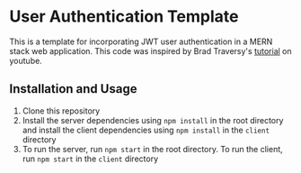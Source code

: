 # User Authentication Template

This is a template for incorporating JWT user authentication in a MERN stack web application. This code was inspired by Brad Traversy's [tutorial](https://www.youtube.com/watch?v=USaB1adUHM0) on youtube. 

## Installation and Usage

1. Clone this repository
1. Install the server dependencies using `npm install` in the root directory and install the client dependencies using `npm install` in the `client` directory
1. To run the server, run `npm start` in the root directory. To run the client, run `npm start` in the `client` directory